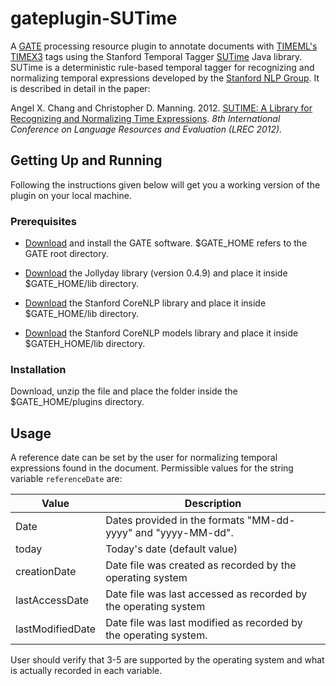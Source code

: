 # gateplugin-SUTime

A [GATE](https://gate.ac.uk) processing resource plugin to annotate documents with [TIMEML's TIMEX3](http://www.timeml.org/tempeval2/tempeval2-trial/guidelines/timex3guidelines-072009.pdf) tags using the Stanford Temporal Tagger [SUTime](https://nlp.stanford.edu/software/sutime.shtml) Java library. SUTime is a deterministic rule-based temporal tagger for recognizing and normalizing temporal expressions developed by the [Stanford NLP Group](https://nlp.stanford.edu). It is described in detail in the paper: 

Angel X. Chang and Christopher D. Manning. 2012. [SUTIME: A Library for Recognizing and Normalizing Time Expressions](https://nlp.stanford.edu/pubs/lrec2012-sutime.pdf). *8th International Conference on Language Resources and Evaluation (LREC 2012).*

## Getting Up and Running

Following the instructions given below will get you a working version of the plugin on your local machine.

### Prerequisites

- [Download](https://gate.ac.uk/download/) and install the GATE software. $GATE_HOME refers to the GATE root directory.

- [Download](http://central.maven.org/maven2/de/jollyday/jollyday/0.4.9/jollyday-0.4.9.jar) the Jollyday library (version 0.4.9) and place it inside $GATE_HOME/lib directory.

- [Download](http://central.maven.org/maven2/edu/stanford/nlp/stanford-corenlp/3.8.0/stanford-corenlp-3.8.0.jar) the Stanford CoreNLP library and place it inside $GATE_HOME/lib directory.

- [Download](http://central.maven.org/maven2/edu/stanford/nlp/stanford-corenlp/3.8.0/stanford-corenlp-3.8.0-models.jar) the Stanford CoreNLP models library and place it inside $GATEH_HOME/lib directory.

### Installation

Download, unzip the file and place the folder inside the $GATE_HOME/plugins directory.

## Usage
 
A reference date can be set by the user for normalizing temporal expressions found in the document. Permissible values for the string variable `referenceDate` are:

| Value  | Description |
| -----  | ----------- |
|  Date  | Dates provided in the formats "MM-dd-yyyy" and "yyyy-MM-dd". |
| today  | Today's date (default value) |
| creationDate | Date file was created as recorded by the operating system |
| lastAccessDate | Date file was last accessed as recorded by the operating system |
| lastModifiedDate |Date file was last modified as recorded by the operating system. |


User should verify that 3-5 are supported by the operating system and what is actually recorded in each variable.